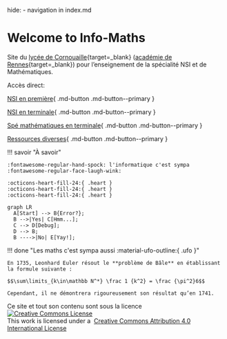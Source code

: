 hide: - navigation in index.md

# Welcome to Info-Maths

Site du [lycée de Cornouaille](https://lycee-de-cornouaille-quimper.ac-rennes.fr){target=\_blank} ([académie de Rennes](https://www.ac-rennes.fr){target=\_blank}) pour l’enseignement de la spécialité NSI et de Mathématiques.

Accès direct:

[NSI en première](premiere/index.md){ .md-button .md-button--primary }

[NSI en terminale](terminales/index.md){ .md-button .md-button--primary }

[Spé mathématiques en terminale](maths/expo-premiere.md){ .md-button .md-button--primary }

[Ressources diverses](ressources/conda.md){ .md-button .md-button--primary }

!!! savoir "À savoir"

    :fontawesome-regular-hand-spock: l'informatique c'est sympa :fontawesome-regular-face-laugh-wink:

    :octicons-heart-fill-24:{ .heart }
    :octicons-heart-fill-24:{ .heart }
    :octicons-heart-fill-24:{ .heart }

```mermaid
graph LR
  A[Start] --> B{Error?};
  B -->|Yes| C[Hmm...];
  C --> D[Debug];
  D --> B;
  B ---->|No| E[Yay!];
```

!!! done "Les maths c'est sympa aussi :material-ufo-outline:{ .ufo }"

    En 1735, Leonhard Euler résout le **problème de Bâle** en établissant la formule suivante :

    $$\sum\limits_{k\in\mathbb N^*} \frac 1 {k^2} = \frac {\pi^2}6$$

    Cependant, il ne démontrera rigoureusement son résultat qu’en 1741.

<div class="centre">Ce site et tout son contenu sont sous la licence</div>
<div class="centre"><a rel="license" href="http://creativecommons.org/licenses/by/4.0/" target=_blank><img alt="Creative Commons License" style="border-width:0" src="https://i.creativecommons.org/l/by/4.0/88x31.png" /></a></div>
<div class="centre">This work is licensed under a &nbsp;<a rel="license" href="http://creativecommons.org/licenses/by/4.0/">Creative Commons Attribution 4.0 International License</a></div>
